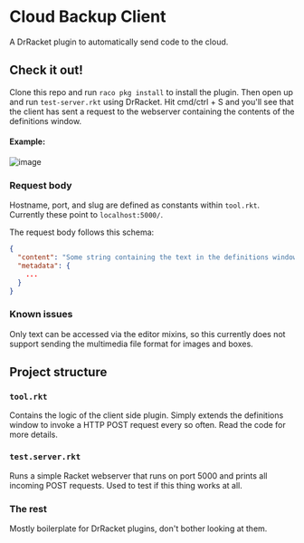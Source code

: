 # Cloud Backup Client

A DrRacket plugin to automatically send code to the cloud.

## Check it out!

Clone this repo and run `raco pkg install` to install the plugin. Then open up and run `test-server.rkt` using DrRacket. Hit cmd/ctrl + S and you'll see that the client has sent a request to the webserver containing the contents of the definitions window.

#### Example:
![image](https://user-images.githubusercontent.com/23691775/138539183-fce35bcb-71c7-4a7a-a77f-d67daeb0abae.png)

### Request body

Hostname, port, and slug are defined as constants within `tool.rkt`. Currently these point to `localhost:5000/`.

The request body follows this schema:

```json
{
  "content": "Some string containing the text in the definitions window",
  "metadata": {
    ...
  }
}
```

### Known issues

Only text can be accessed via the editor mixins, so this currently does not support sending the multimedia file format for images and boxes.

## Project structure

### `tool.rkt`

Contains the logic of the client side plugin. Simply extends the definitions window to invoke a HTTP POST request every so often. Read the code for more details.



### `test.server.rkt`

Runs a simple Racket webserver that runs on port 5000 and prints all incoming POST requests. Used to test if this thing works at all.

### The rest
Mostly boilerplate for DrRacket plugins, don't bother looking at them.
